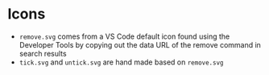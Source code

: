 # Icons

- `remove.svg` comes from a VS Code default icon found using the Developer Tools by copying out the data URL of the remove command in search results
- `tick.svg` and `untick.svg` are hand made based on `remove.svg`
